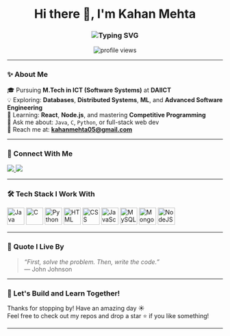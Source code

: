 <h1 align="center">Hi there 👋, I'm Kahan Mehta</h1>
<h3 align="center">
  <img src="https://readme-typing-svg.herokuapp.com?font=Fira+Code&weight=600&size=22&pause=1000&color=36BCF7&center=true&vCenter=true&width=450&lines=M.Tech+@+DAIICT;DBMS+%7C+Distributed+Systems+%7C+ML+%7C+ASE;Java+%7C+C+%7C+Python+%7C+Web+Dev;Welcome+to+my+GitHub+Space+🌌" alt="Typing SVG" />
</h3>

<p align="center">
  <img src="https://komarev.com/ghpvc/?username=kahanmehta05&label=Visitors&color=1abc9c&style=flat-square" alt="profile views" />
</p>

---

### ✨ About Me

🎓 Pursuing **M.Tech in ICT (Software Systems)** at **DAIICT**  
💡 Exploring: **Databases**, **Distributed Systems**, **ML**, and **Advanced Software Engineering**  
🧠 Learning: **React**, **Node.js**, and mastering **Competitive Programming**  
💬 Ask me about: `Java`, `C`, `Python`, or full-stack web dev  
📧 Reach me at: **kahanmehta05@gmail.com**

---

### 🔗 Connect With Me

<p align="left">
  <a href="https://twitter.com/kahanmehta3" target="blank">
    <img src="https://img.shields.io/badge/Twitter-%231DA1F2.svg?&style=for-the-badge&logo=twitter&logoColor=white" />
  </a>
  <a href="https://instagram.com/kahan_1212" target="blank">
    <img src="https://img.shields.io/badge/Instagram-%23E4405F.svg?&style=for-the-badge&logo=instagram&logoColor=white" />
  </a>
</p>

---

### 🛠️ Tech Stack I Work With

<p align="left">
  <img src="https://cdn.jsdelivr.net/gh/devicons/devicon/icons/java/java-original.svg" title="Java" width="40" height="40"/>
  <img src="https://cdn.jsdelivr.net/gh/devicons/devicon/icons/c/c-original.svg" title="C" width="40" height="40"/>
  <img src="https://cdn.jsdelivr.net/gh/devicons/devicon/icons/python/python-original.svg" title="Python" width="40" height="40"/>
  <img src="https://cdn.jsdelivr.net/gh/devicons/devicon/icons/html5/html5-original.svg" title="HTML" width="40" height="40"/>
  <img src="https://cdn.jsdelivr.net/gh/devicons/devicon/icons/css3/css3-original.svg" title="CSS" width="40" height="40"/>
  <img src="https://cdn.jsdelivr.net/gh/devicons/devicon/icons/javascript/javascript-original.svg" title="JavaScript" width="40" height="40"/>
  <img src="https://cdn.jsdelivr.net/gh/devicons/devicon/icons/mysql/mysql-original-wordmark.svg" title="MySQL" width="40" height="40"/>
  <img src="https://cdn.jsdelivr.net/gh/devicons/devicon/icons/mongodb/mongodb-original-wordmark.svg" title="MongoDB" width="40" height="40"/>
  <img src="https://cdn.jsdelivr.net/gh/devicons/devicon/icons/nodejs/nodejs-original.svg" title="NodeJS" width="40" height="40"/>
</p>

---

### 🌟 Quote I Live By

> _“First, solve the problem. Then, write the code.”_  
> — John Johnson

---

### 🚀 Let's Build and Learn Together!

Thanks for stopping by! Have an amazing day ☀️  
Feel free to check out my repos and drop a star ⭐️ if you like something!

---

<!-- Made with ❤️ by Kahan Mehta -->
